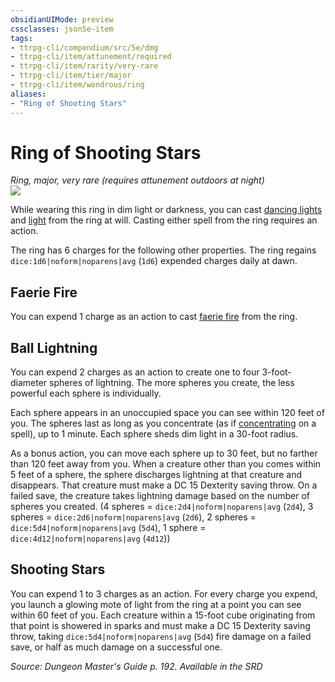 ```yaml
---
obsidianUIMode: preview
cssclasses: json5e-item
tags:
- ttrpg-cli/compendium/src/5e/dmg
- ttrpg-cli/item/attunement/required
- ttrpg-cli/item/rarity/very-rare
- ttrpg-cli/item/tier/major
- ttrpg-cli/item/wondrous/ring
aliases: 
- "Ring of Shooting Stars"
---
```

# Ring of Shooting Stars
*Ring, major, very rare (requires attunement outdoors at night)*  
![](3-Mechanics/CLI/items/img/ring-of-shooting-stars.webp#right)


While wearing this ring in dim light or darkness, you can cast [dancing lights](3-Mechanics/CLI/spells/dancing-lights.md) and [light](3-Mechanics/CLI/spells/light.md) from the ring at will. Casting either spell from the ring requires an action.

The ring has 6 charges for the following other properties. The ring regains `dice:1d6|noform|noparens|avg` (`1d6`) expended charges daily at dawn.

## Faerie Fire

You can expend 1 charge as an action to cast [faerie fire](3-Mechanics/CLI/spells/faerie-fire.md) from the ring.

## Ball Lightning

You can expend 2 charges as an action to create one to four 3-foot-diameter spheres of lightning. The more spheres you create, the less powerful each sphere is individually.

Each sphere appears in an unoccupied space you can see within 120 feet of you. The spheres last as long as you concentrate (as if [concentrating](3-Mechanics/CLI/rules/conditions.md#Concentration) on a spell), up to 1 minute. Each sphere sheds dim light in a 30-foot radius.

As a bonus action, you can move each sphere up to 30 feet, but no farther than 120 feet away from you. When a creature other than you comes within 5 feet of a sphere, the sphere discharges lightning at that creature and disappears. That creature must make a DC 15 Dexterity saving throw. On a failed save, the creature takes lightning damage based on the number of spheres you created. (4 spheres = `dice:2d4|noform|noparens|avg` (`2d4`), 3 spheres = `dice:2d6|noform|noparens|avg` (`2d6`), 2 spheres = `dice:5d4|noform|noparens|avg` (`5d4`), 1 sphere = `dice:4d12|noform|noparens|avg` (`4d12`))

## Shooting Stars

You can expend 1 to 3 charges as an action. For every charge you expend, you launch a glowing mote of light from the ring at a point you can see within 60 feet of you. Each creature within a 15-foot cube originating from that point is showered in sparks and must make a DC 15 Dexterity saving throw, taking `dice:5d4|noform|noparens|avg` (`5d4`) fire damage on a failed save, or half as much damage on a successful one.

*Source: Dungeon Master's Guide p. 192. Available in the <span title='Systems Reference Document (5.1)'>SRD</span>*